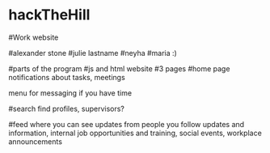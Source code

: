﻿# hackTheHill

#Work website

#alexander stone
#julie lastname
#neyha
#maria :)


#parts of the program
#js and html website
#3 pages
#home page
 notifications about tasks, meetings
 
 menu for messaging if you have time

#search
   find profiles, supervisors?
   
#feed
    where you can see updates from people you follow
    updates and information, internal job opportunities and training, social events, workplace announcements
   
#
